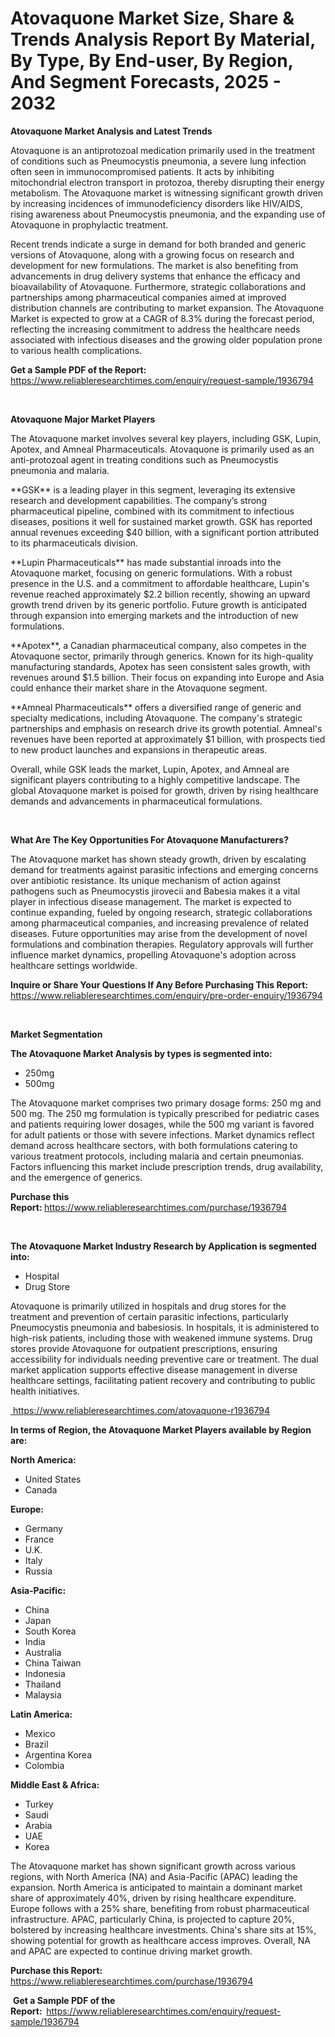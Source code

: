 <p><h1>Atovaquone Market Size, Share & Trends Analysis Report By Material, By Type, By End-user, By Region, And Segment Forecasts, 2025 - 2032</h1></p><p><strong>Atovaquone Market Analysis and Latest Trends</strong></p>
<p><p>Atovaquone is an antiprotozoal medication primarily used in the treatment of conditions such as Pneumocystis pneumonia, a severe lung infection often seen in immunocompromised patients. It acts by inhibiting mitochondrial electron transport in protozoa, thereby disrupting their energy metabolism. The Atovaquone market is witnessing significant growth driven by increasing incidences of immunodeficiency disorders like HIV/AIDS, rising awareness about Pneumocystis pneumonia, and the expanding use of Atovaquone in prophylactic treatment.</p><p>Recent trends indicate a surge in demand for both branded and generic versions of Atovaquone, along with a growing focus on research and development for new formulations. The market is also benefiting from advancements in drug delivery systems that enhance the efficacy and bioavailability of Atovaquone. Furthermore, strategic collaborations and partnerships among pharmaceutical companies aimed at improved distribution channels are contributing to market expansion. The Atovaquone Market is expected to grow at a CAGR of 8.3% during the forecast period, reflecting the increasing commitment to address the healthcare needs associated with infectious diseases and the growing older population prone to various health complications.</p></p>
<p><strong>Get a Sample PDF of the Report:&nbsp;</strong> <a href="https://www.reliableresearchtimes.com/enquiry/request-sample/1936794?utm_campaign=3631&utm_medium=2&utm_source=Github&utm_content=ia&utm_term=19042025&utm_id=atovaquone">https://www.reliableresearchtimes.com/enquiry/request-sample/1936794</a></p>
<p>&nbsp;</p>
<p><strong>Atovaquone Major Market Players</strong></p>
<p><p>The Atovaquone market involves several key players, including GSK, Lupin, Apotex, and Amneal Pharmaceuticals. Atovaquone is primarily used as an anti-protozoal agent in treating conditions such as Pneumocystis pneumonia and malaria.</p><p>**GSK** is a leading player in this segment, leveraging its extensive research and development capabilities. The company’s strong pharmaceutical pipeline, combined with its commitment to infectious diseases, positions it well for sustained market growth. GSK has reported annual revenues exceeding $40 billion, with a significant portion attributed to its pharmaceuticals division.</p><p>**Lupin Pharmaceuticals** has made substantial inroads into the Atovaquone market, focusing on generic formulations. With a robust presence in the U.S. and a commitment to affordable healthcare, Lupin's revenue reached approximately $2.2 billion recently, showing an upward growth trend driven by its generic portfolio. Future growth is anticipated through expansion into emerging markets and the introduction of new formulations.</p><p>**Apotex**, a Canadian pharmaceutical company, also competes in the Atovaquone sector, primarily through generics. Known for its high-quality manufacturing standards, Apotex has seen consistent sales growth, with revenues around $1.5 billion. Their focus on expanding into Europe and Asia could enhance their market share in the Atovaquone segment.</p><p>**Amneal Pharmaceuticals** offers a diversified range of generic and specialty medications, including Atovaquone. The company's strategic partnerships and emphasis on research drive its growth potential. Amneal's revenues have been reported at approximately $1 billion, with prospects tied to new product launches and expansions in therapeutic areas.</p><p>Overall, while GSK leads the market, Lupin, Apotex, and Amneal are significant players contributing to a highly competitive landscape. The global Atovaquone market is poised for growth, driven by rising healthcare demands and advancements in pharmaceutical formulations.</p></p>
<p>&nbsp;</p>
<p><strong>What Are The Key Opportunities For Atovaquone Manufacturers?</strong></p>
<p><p>The Atovaquone market has shown steady growth, driven by escalating demand for treatments against parasitic infections and emerging concerns over antibiotic resistance. Its unique mechanism of action against pathogens such as Pneumocystis jirovecii and Babesia makes it a vital player in infectious disease management. The market is expected to continue expanding, fueled by ongoing research, strategic collaborations among pharmaceutical companies, and increasing prevalence of related diseases. Future opportunities may arise from the development of novel formulations and combination therapies. Regulatory approvals will further influence market dynamics, propelling Atovaquone's adoption across healthcare settings worldwide.</p></p>
<p><strong>Inquire or Share Your Questions If Any Before Purchasing This Report:</strong> <a href="https://www.reliableresearchtimes.com/enquiry/pre-order-enquiry/1936794?utm_campaign=3631&utm_medium=2&utm_source=Github&utm_content=ia&utm_term=19042025&utm_id=atovaquone">https://www.reliableresearchtimes.com/enquiry/pre-order-enquiry/1936794</a></p>
<p>&nbsp;</p>
<p><strong>Market Segmentation</strong></p>
<p><strong>The Atovaquone Market Analysis by types is segmented into:</strong></p>
<p><ul><li>250mg</li><li>500mg</li></ul></p>
<p><p>The Atovaquone market comprises two primary dosage forms: 250 mg and 500 mg. The 250 mg formulation is typically prescribed for pediatric cases and patients requiring lower dosages, while the 500 mg variant is favored for adult patients or those with severe infections. Market dynamics reflect demand across healthcare sectors, with both formulations catering to various treatment protocols, including malaria and certain pneumonias. Factors influencing this market include prescription trends, drug availability, and the emergence of generics.</p></p>
<p><strong>Purchase this Report:&nbsp;</strong><a href="https://www.reliableresearchtimes.com/purchase/1936794?utm_campaign=3631&utm_medium=2&utm_source=Github&utm_content=ia&utm_term=19042025&utm_id=atovaquone">https://www.reliableresearchtimes.com/purchase/1936794</a></p>
<p>&nbsp;</p>
<p><strong>The Atovaquone Market Industry Research by Application is segmented into:</strong></p>
<p><ul><li>Hospital</li><li>Drug Store</li></ul></p>
<p><p>Atovaquone is primarily utilized in hospitals and drug stores for the treatment and prevention of certain parasitic infections, particularly Pneumocystis pneumonia and babesiosis. In hospitals, it is administered to high-risk patients, including those with weakened immune systems. Drug stores provide Atovaquone for outpatient prescriptions, ensuring accessibility for individuals needing preventive care or treatment. The dual market application supports effective disease management in diverse healthcare settings, facilitating patient recovery and contributing to public health initiatives.</p></p>
<p><a href="https://www.reliableresearchtimes.com/atovaquone-r1936794?utm_campaign=3631&utm_medium=2&utm_source=Github&utm_content=ia&utm_term=19042025&utm_id=atovaquone">&nbsp;https://www.reliableresearchtimes.com/atovaquone-r1936794</a></p>
<p><strong>In terms of Region, the Atovaquone Market Players available by Region are:</strong></p>
<p>
    <p> <strong> North America: </strong>
        <ul>
            <li>United States</li>
            <li>Canada</li>
        </ul>
        </p> 
    <p> <strong> Europe: </strong>
        <ul>
            <li>Germany</li>
            <li>France</li>
            <li>U.K.</li>
            <li>Italy</li>
            <li>Russia</li>
        </ul>
        </p> 
    <p> <strong> Asia-Pacific: </strong>
        <ul>
            <li>China</li>
            <li>Japan</li>
            <li>South Korea</li>
            <li>India</li>
            <li>Australia</li>
            <li>China Taiwan</li>
            <li>Indonesia</li>
            <li>Thailand</li>
            <li>Malaysia</li>
        </ul>
        </p> 
    <p> <strong> Latin America: </strong>
        <ul>
            <li>Mexico</li>
            <li>Brazil</li>
            <li>Argentina Korea</li>
            <li>Colombia</li>
        </ul>
        </p> 
    <p> <strong> Middle East & Africa: </strong>
        <ul>
            <li>Turkey</li>
            <li>Saudi</li>
            <li>Arabia</li>
            <li>UAE</li>
            <li>Korea</li>
        </ul>
    </p>
    </p>
<p><p>The Atovaquone market has shown significant growth across various regions, with North America (NA) and Asia-Pacific (APAC) leading the expansion. North America is anticipated to maintain a dominant market share of approximately 40%, driven by rising healthcare expenditure. Europe follows with a 25% share, benefiting from robust pharmaceutical infrastructure. APAC, particularly China, is projected to capture 20%, bolstered by increasing healthcare investments. China's share sits at 15%, showing potential for growth as healthcare access improves. Overall, NA and APAC are expected to continue driving market growth.</p></p>
<p><strong>Purchase this Report: </strong><a href="https://www.reliableresearchtimes.com/purchase/1936794?utm_campaign=3631&utm_medium=2&utm_source=Github&utm_content=ia&utm_term=19042025&utm_id=atovaquone">https://www.reliableresearchtimes.com/purchase/1936794</a></p>
<p>&nbsp;<strong>Get a Sample PDF of the Report:&nbsp;&nbsp;</strong><a href="https://www.reliableresearchtimes.com/enquiry/request-sample/1936794?utm_campaign=3631&utm_medium=2&utm_source=Github&utm_content=ia&utm_term=19042025&utm_id=atovaquone">https://www.reliableresearchtimes.com/enquiry/request-sample/1936794</a></p>
<p><strong></strong></p>
<p><p></p><p></p><p></p></p>